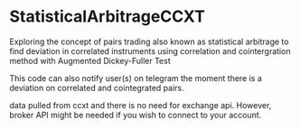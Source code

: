 # StatisticalArbitrageCCXT
Exploring the concept of pairs trading also known as statistical arbitrage to find deviation in correlated instruments using correlation and cointergration method with Augmented Dickey-Fuller Test

This code can also notify user(s) on telegram the moment there is a deviation on correlated and cointegrated pairs.

data pulled from ccxt and there is no need for exchange api. However, broker API might be needed if you wish to connect to your account.
